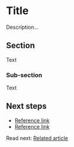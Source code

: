 # Title

Description...

## Section

Text

### Sub-section

Text

## Next steps

- [Reference link]()
- [Reference link]()

Read next: [Related article]()
